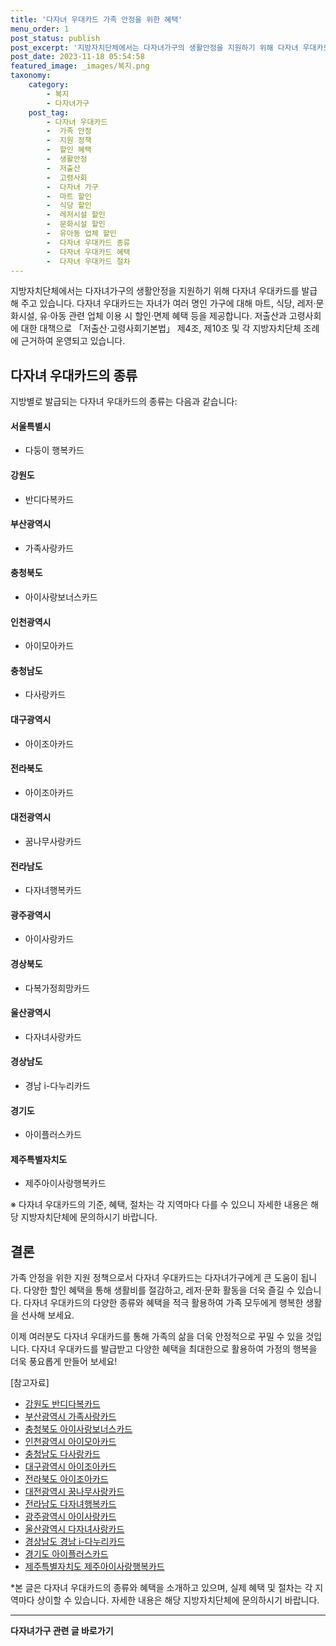 ```yaml
---
title: '다자녀 우대카드 가족 안정을 위한 혜택'
menu_order: 1
post_status: publish
post_excerpt: '지방자치단체에서는 다자녀가구의 생활안정을 지원하기 위해 다자녀 우대카드를 발급해 주고 있습니다. 다자녀 우대카드는 자녀가 여러 명인 가구에 대해 마트, 식당, 레저 문화시설, 유 아동 관련 업체 이용 시 할인 면제 혜택 등을 제공합니다. 저출산과 고령사회에 대한 대책으로  저출산 고령사회기본법  제4조, 제10조 및 각 지방자치단체 조례에 근거하여 운영되고 있습니다.'
post_date: 2023-11-18 05:54:58
featured_image: _images/복지.png
taxonomy:
    category:
        - 복지
        - 다자녀가구
    post_tag:
        - 다자녀 우대카드
        -  가족 안정
        -  지원 정책
        -  할인 혜택
        -  생활안정
        -  저출산
        -  고령사회
        -  다자녀 가구
        -  마트 할인
        -  식당 할인
        -  레저시설 할인
        -  문화시설 할인
        -  유아동 업체 할인
        -  다자녀 우대카드 종류
        -  다자녀 우대카드 혜택
        -  다자녀 우대카드 절차
---
```



지방자치단체에서는 다자녀가구의 생활안정을 지원하기 위해 다자녀 우대카드를 발급해 주고 있습니다. 다자녀 우대카드는 자녀가 여러 명인 가구에 대해 마트, 식당, 레저·문화시설, 유·아동 관련 업체 이용 시 할인·면제 혜택 등을 제공합니다. 저출산과 고령사회에 대한 대책으로 「저출산·고령사회기본법」 제4조, 제10조 및 각 지방자치단체 조례에 근거하여 운영되고 있습니다.

## 다자녀 우대카드의 종류
지방별로 발급되는 다자녀 우대카드의 종류는 다음과 같습니다:

#### 서울특별시
- 다둥이 행복카드

#### 강원도
- 반디다복카드

#### 부산광역시
- 가족사랑카드

#### 충청북도
- 아이사랑보너스카드

#### 인천광역시
- 아이모아카드

#### 충청남도
- 다사랑카드

#### 대구광역시
- 아이조아카드

#### 전라북도
- 아이조아카드

#### 대전광역시
- 꿈나무사랑카드

#### 전라남도
- 다자녀행복카드

#### 광주광역시
- 아이사랑카드

#### 경상북도
- 다복가정희망카드

#### 울산광역시
- 다자녀사랑카드

#### 경상남도
- 경남 i-다누리카드

#### 경기도
- 아이플러스카드

#### 제주특별자치도
- 제주아이사랑행복카드

※ 다자녀 우대카드의 기준, 혜택, 절차는 각 지역마다 다를 수 있으니 자세한 내용은 해당 지방자치단체에 문의하시기 바랍니다.

## 결론
가족 안정을 위한 지원 정책으로서 다자녀 우대카드는 다자녀가구에게 큰 도움이 됩니다. 다양한 할인 혜택을 통해 생활비를 절감하고, 레저·문화 활동을 더욱 즐길 수 있습니다. 다자녀 우대카드의 다양한 종류와 혜택을 적극 활용하여 가족 모두에게 행복한 생활을 선사해 보세요.

이제 여러분도 다자녀 우대카드를 통해 가족의 삶을 더욱 안정적으로 꾸밀 수 있을 것입니다. 다자녀 우대카드를 발급받고 다양한 혜택을 최대한으로 활용하여 가정의 행복을 더욱 풍요롭게 만들어 보세요!

[참고자료]
- [강원도 반디다복카드](https://banb.bccard.com/)
- [부산광역시 가족사랑카드](https://www.busan.go.kr/fs/607120)
- [충청북도 아이사랑보너스카드](https://ilovebonus.bccard.com/)
- [인천광역시 아이모아카드](http://imore.bccard.com/)
- [충청남도 다사랑카드](https://edu.chungnam.go.kr/)
- [대구광역시 아이조아카드](https://ijoa.bccard.com/)
- [전라북도 아이조아카드](http://izoa.bccard.com/)
- [대전광역시 꿈나무사랑카드](https://www.daejeon.go.kr/)
- [전라남도 다자녀행복카드](https://www.jeonnam.go.kr/)
- [광주광역시 아이사랑카드](https://isarang.kjbank.com/)
- [울산광역시 다자녀사랑카드](https://m.bccard.com/app/mobileweb/CardDetail.do?exec=cardDetail&cardGdsNo=100512)
- [경상남도 경남 i-다누리카드](https://gnidanuri.or.kr/site/main/home)
- [경기도 아이플러스카드](https://www.gg.go.kr/contents/contents.do?ciIdx=650&menuId=2365)
- [제주특별자치도 제주아이사랑행복카드](https://www.jejusi.go.kr/boardFileDown.ac?file_id=1c9c8742fc9f4ff5a70b01566f06307b)

*본 글은 다자녀 우대카드의 종류와 혜택을 소개하고 있으며, 실제 혜택 및 절차는 각 지역마다 상이할 수 있습니다. 자세한 내용은 해당 지방자치단체에 문의하시기 바랍니다.
<!-- wp:separator -->
<hr class="wp-block-separator has-alpha-channel-opacity"/>
<!-- /wp:separator -->

<!-- wp:group {"backgroundColor":"base","layout":{"type":"constrained"}} -->
<div class="wp-block-group has-base-background-color has-background"><!-- wp:paragraph {"align":"center","fontSize":"medium"} -->
<p class="has-text-align-center has-large-font-size"><strong>다자녀가구 관련 글 바로가기</strong></p>
<!-- /wp:paragraph -->


<!-- wp:latest-posts
{"categories":[{"id":22700,"count":19,"description":"","link":"https://uknowlaw.com/category/%eb%8b%a4%ec%9e%90%eb%85%80%ea%b0%80%ea%b5%ac/","name":"다자녀가구","slug":"다자녀가구","taxonomy":"category","parent":0,"meta":[],"_links":{"self":[{"href":"https://uknowlaw.com/wp-json/wp/v2/categories/22700"}],"collection":[{"href":"https://uknowlaw.com/wp-json/wp/v2/categories"}],"about":[{"href":"https://uknowlaw.com/wp-json/wp/v2/taxonomies/category"}],"wp:post_type":[{"href":"https://uknowlaw.com/wp-json/wp/v2/posts?categories=22700"}],"curies":[{"name":"wp","href":"https://api.w.org/{rel}","templated":true}]}}],"postsToShow":100,"excerptLength":28,"postLayout":"grid","columns":2,"featuredImageAlign":"left","featuredImageSizeSlug":"large","fontSize":"small"} /--></div>
<!-- /wp:group -->
